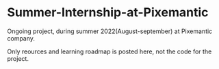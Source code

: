 # Summer-Internship-at-Pixemantic
Ongoing project, during summer 2022(August-september) at Pixemantic company.

Only reources and learning roadmap is posted here, not the code for the project.
